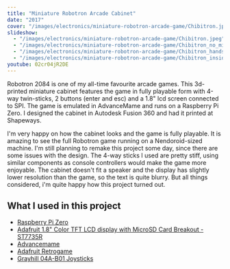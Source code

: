 ```yaml
---
title: "Miniature Robotron Arcade Cabinet"
date: "2017"
cover: "/images/electronics/miniature-robotron-arcade-game/Chibitron.jpeg"
slideshow:
  - "/images/electronics/miniature-robotron-arcade-game/Chibitron.jpeg"
  - "/images/electronics/miniature-robotron-arcade-game/Chibitron_no_miku.jpeg"
  - "/images/electronics/miniature-robotron-arcade-game/Chibitron_hands.jpeg"
  - "/images/electronics/miniature-robotron-arcade-game/Chibitron_inside.JPG"
youtube: 02cr04jR2DE
---
```

Robotron 2084 is one of my all-time favourite arcade games. This 3d-printed miniature cabinet features the game in fully playable form with 4-way twin-sticks, 2 buttons (enter and esc) and a 1.8" lcd screen connected to SPI. The game is emulated in AdvanceMame and runs on a Raspberry Pi Zero. I designed the cabinet in Autodesk Fusion 360 and had it printed at Shapeways.

I'm very happy on how the cabinet looks and the game is fully playable. It is amazing to see the full Robotron game running on a Nendoroid-sized machine. I'm still planning to remake this project some day, since there are some issues with the design. The 4-way sticks I used are pretty stiff, using similar components as console controllers would make the game more enjoyable. The cabinet doesn't fit a speaker and the display has slightly lower resolution than the game, so the text is quite blurry. But all things considered, i'm quite happy how this project turned out.

## What I used in this project

- [Raspberry Pi Zero](https://www.raspberrypi.org/products/raspberry-pi-zero/)
- [Adafruit 1.8" Color TFT LCD display with MicroSD Card Breakout - ST7735R](https://www.adafruit.com/product/358)
- [Advancemame](http://www.advancemame.it/)
- [Adafruit Retrogame](https://github.com/adafruit/Adafruit-Retrogame)
- [Grayhill 04A-B01 Joysticks](https://www.mouser.fi/ProductDetail/Grayhill/04A-B01/)
